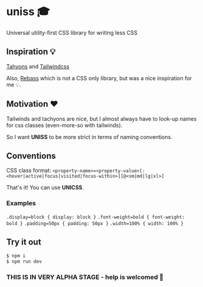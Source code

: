 # uniss 🎓

Universal utility-first CSS library for writing less CSS

## Inspiration 💡

[Tahyons](https://tachyons.io/) and [Tailwindcss](https://tailwindcss.com/)

Also, [Rebass](https://rebassjs.org/) which is not a CSS only library, but was a nice inspiration for me 💡.

## Motivation ❤️

Tailwinds and tachyons are nice, but I almost always have to look-up names for css classes (even-more-so with tailwinds).

So I want **UNISS** to be more strict in terms of naming conventions.

## Conventions

CSS class format: `<property-name>=<property-value>[:<hover|active|focus|visited|focus-within>][@<sm|md|lg|xl>]`

That's it! You can use **UNICSS**.

### Examples

`.display=block { display: block }`
`.font-weight=bold { font-weight: bold }`
`.padding=50px { padding: 50px }`
`.width=100% { width: 100% }`

## Try it out

```sh
$ npm i
$ npm run dev
```

### THIS IS IN VERY ALPHA STAGE - help is welcomed 💪
